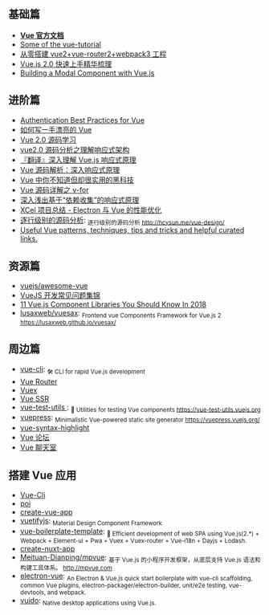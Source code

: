 ## 基础篇

* [**Vue 官方文档**](https://vuefe.cn/)
* [Some of the vue-tutorial](https://github.com/Wscats/vue-tutorial)
* [从零搭建 vue2+vue-router2+webpack3 工程](http://www.qinshenxue.com/article/20161118151423.html)
* [Vue.js 2.0 快速上手精华梳理](https://juejin.im/post/59aa1248518825392656a86a)
* [Building a Modal Component with Vue.js](https://alligator.io/vuejs/vue-modal-component/)

## 进阶篇

* [Authentication Best Practices for Vue](https://blog.sqreen.io/authentication-best-practices-vue/)
* [如何写一手漂亮的 Vue](http://jeffjade.com/2017/03/11/120-how-to-write-vue-better/?me)
* [Vue 2.0 源码学习](https://segmentfault.com/a/1190000007484936)
* [vue2.0 源码分析之理解响应式架构](https://segmentfault.com/a/1190000007334535)
* [『翻译』深入理解 Vue.js 响应式原理](https://juejin.im/post/59a7b01f6fb9a0249975d39f)
* [Vue 源码解析：深入响应式原理](https://juejin.im/entry/5834992667f356006c395b31)
* [Vue 中你不知道但却很实用的黑科技](https://juejin.im/post/5843dcad128fe100577876e1)
* [Vue 源码详解之 v-for](https://chuckliu.me/#!/posts/58c650a0b5187d2fb51c04fa)
* [深入浅出基于“依赖收集”的响应式原理](https://segmentfault.com/a/1190000011153487)
* [XCel 项目总结 - Electron 与 Vue 的性能优化](https://aotu.io/notes/2016/11/15/xcel/index.html)
* [逐行级别的源码分析](https://github.com/HcySunYang/vue-design): <sub>逐行级别的源码分析 http://hcysun.me/vue-design/</sub>
* [Useful Vue patterns, techniques, tips and tricks and helpful curated links.
](https://github.com/learn-vuejs/vue-patterns)

## 资源篇

* [vuejs/awesome-vue](https://github.com/vuejs/awesome-vue)
* [VueJS 开发常见问题集锦](https://blog.beard.ink/JavaScript/VueJS-开发常见问题集锦/)
* [11 Vue.js Component Libraries You Should Know In 2018](https://blog.bitsrc.io/11-vue-js-component-libraries-you-should-know-in-2018-3d35ad0ae37f)
* [lusaxweb/vuesax](https://github.com/lusaxweb/vuesax): <sub>Frontend vue Components Framework for Vue.js 2 https://lusaxweb.github.io/vuesax/</sub>

## 周边篇

* [vue-cli](https://github.com/vuejs/vue-cli): <sub>🛠️ CLI for rapid Vue.js development</sub>
* [Vue Router](https://router.vuejs.org/)
* [Vuex](https://vuex.vuejs.org/)
* [Vue SSR](https://ssr.vuejs.org/)
* [vue-test-utils ](https://github.com/vuejs/vue-test-utils): <sub>🔬 Utilities for testing Vue components https://vue-test-utils.vuejs.org</sub>
* [vuepress](https://github.com/vuejs/vuepress): <sub>Minimalistic Vue-powered static site generator https://vuepress.vuejs.org/</sub>
* [vue-syntax-highlight ](https://github.com/vuejs/vue-syntax-highlight)
* [Vue 论坛](http://forum.vuejs.org)
* [Vue 聊天室](https://gitter.im/vuejs/vue)

## 搭建 Vue 应用

* [Vue-Cli](https://github.com/vuejs/vue-cli)
* [poi](https://github.com/egoist/poi)
* [create-vue-app](https://github.com/vue-land/create-vue-app)
* [vuetifyjs](https://vuetifyjs.com/): <sub>Material Design Component Framework</sub>
* [vue-boilerplate-template](https://github.com/nicejade/vue-boilerplate-template): <sub>🍎 Efficient development of web SPA using Vue.js(2.*) + Webpack + Element-ui + Pwa + Vuex + Vuex-router + Vue-i18n + Dayjs + Lodash.</sub>
* [create-nuxt-app](https://github.com/nuxt-community/create-nuxt-app)
* [Meituan-Dianping/mpvue](https://github.com/Meituan-Dianping/mpvue): <sub>基于 Vue.js 的小程序开发框架，从底层支持 Vue.js 语法和构建工具体系。 http://mpvue.com</sub>
* [electron-vue](https://github.com/SimulatedGREG/electron-vue): <sub>An Electron & Vue.js quick start boilerplate with vue-cli scaffolding, common Vue plugins, electron-packager/electron-builder, unit/e2e testing, vue-devtools, and webpack. </sub>
* [vuido](https://github.com/mimecorg/vuido): <sub>Native desktop applications using Vue.js.</sub>
